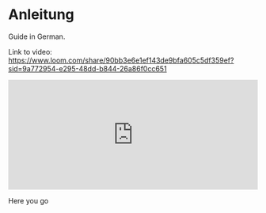 # Anleitung

Guide in German.

Link to video: 
https://www.loom.com/share/90bb3e6e1ef143de9bfa605c5df359ef?sid=9a772954-e295-48dd-b844-26a86f0cc651


<div style="position: relative; padding-bottom: 44.0625%; height: 0;"><iframe src="https://www.loom.com/embed/90bb3e6e1ef143de9bfa605c5df359ef?sid=d0b9bde7-6af5-4cf9-b1b0-e109d8ccbb7d" frameborder="0" webkitallowfullscreen mozallowfullscreen allowfullscreen style="position: absolute; top: 0; left: 0; width: 100%; height: 100%;"></iframe></div>

Here you go
